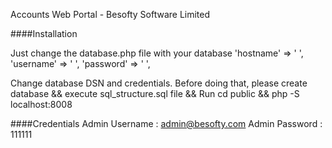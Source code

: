 Accounts Web Portal - Besofty Software Limited

####Installation

Just change the database.php file with your database
    	'hostname' => ' ',
	'username' => ' ',
	'password' => ' ',
    
Change database DSN and credentials. Before doing that, please create database && execute sql_structure.sql file &&
Run cd public && php -S localhost:8008

####Credentials
Admin Username : admin@besofty.com
Admin Password : 111111


